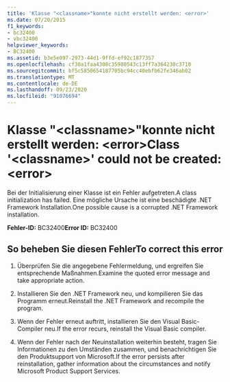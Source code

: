 ```yaml
---
title: 'Klasse "<classname>"konnte nicht erstellt werden: <error>'
ms.date: 07/20/2015
f1_keywords:
- bc32400
- vbc32400
helpviewer_keywords:
- BC32400
ms.assetid: b3e5e097-2973-44d1-9ffd-ef92c1877357
ms.openlocfilehash: cf30a1faa4308c35980543c13ff7a364230c3710
ms.sourcegitcommit: bf5c5850654187705bc94cc40ebfb62fe346ab02
ms.translationtype: MT
ms.contentlocale: de-DE
ms.lasthandoff: 09/23/2020
ms.locfileid: "91076694"
---
```

# <a name="class-classname-could-not-be-created-error"></a><span data-ttu-id="6cb8e-102">Klasse "\<classname>"konnte nicht erstellt werden: \<error></span><span class="sxs-lookup"><span data-stu-id="6cb8e-102">Class '\<classname>' could not be created: \<error></span></span>

<span data-ttu-id="6cb8e-103">Bei der Initialisierung einer Klasse ist ein Fehler aufgetreten.</span><span class="sxs-lookup"><span data-stu-id="6cb8e-103">A class initialization has failed.</span></span> <span data-ttu-id="6cb8e-104">Eine mögliche Ursache ist eine beschädigte .NET Framework Installation.</span><span class="sxs-lookup"><span data-stu-id="6cb8e-104">One possible cause is a corrupted .NET Framework installation.</span></span>  
  
 <span data-ttu-id="6cb8e-105">**Fehler-ID:** BC32400</span><span class="sxs-lookup"><span data-stu-id="6cb8e-105">**Error ID:** BC32400</span></span>  
  
## <a name="to-correct-this-error"></a><span data-ttu-id="6cb8e-106">So beheben Sie diesen Fehler</span><span class="sxs-lookup"><span data-stu-id="6cb8e-106">To correct this error</span></span>  
  
1. <span data-ttu-id="6cb8e-107">Überprüfen Sie die angegebene Fehlermeldung, und ergreifen Sie entsprechende Maßnahmen.</span><span class="sxs-lookup"><span data-stu-id="6cb8e-107">Examine the quoted error message and take appropriate action.</span></span>  
  
2. <span data-ttu-id="6cb8e-108">Installieren Sie den .NET Framework neu, und kompilieren Sie das Programm erneut.</span><span class="sxs-lookup"><span data-stu-id="6cb8e-108">Reinstall the .NET Framework and recompile the program.</span></span>  
  
3. <span data-ttu-id="6cb8e-109">Wenn der Fehler erneut auftritt, installieren Sie den Visual Basic-Compiler neu.</span><span class="sxs-lookup"><span data-stu-id="6cb8e-109">If the error recurs, reinstall the Visual Basic compiler.</span></span>  
  
4. <span data-ttu-id="6cb8e-110">Wenn der Fehler nach der Neuinstallation weiterhin besteht, tragen Sie Informationen zu den Umständen zusammen, und benachrichtigen Sie den Produktsupport von Microsoft.</span><span class="sxs-lookup"><span data-stu-id="6cb8e-110">If the error persists after reinstallation, gather information about the circumstances and notify Microsoft Product Support Services.</span></span>  
